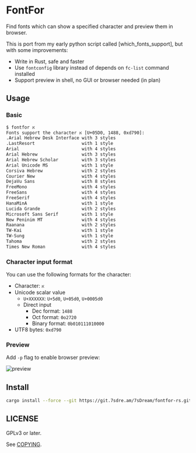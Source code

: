 # FontFor

Find fonts which can show a specified character and preview them in browser.

This is port from my early python script called [which_fonts_support], but with some improvements:

- Write in Rust, safe and faster
- Use `fontconfig` library instead of depends on `fc-list` command installed
- Support preview in shell, no GUI or browser needed (in plan)

## Usage

### Basic

```bash
$ fontfor א
Fonts support the character א [U+05D0, 1488, 0xd790]: 
.Arial Hebrew Desk Interface with 3 styles
.LastResort                  with 1 style
Arial                        with 4 styles
Arial Hebrew                 with 3 styles
Arial Hebrew Scholar         with 3 styles
Arial Unicode MS             with 1 style
Corsiva Hebrew               with 2 styles
Courier New                  with 4 styles
DejaVu Sans                  with 8 styles
FreeMono                     with 4 styles
FreeSans                     with 4 styles
FreeSerif                    with 4 styles
HanaMinA                     with 1 style
Lucida Grande                with 2 styles
Microsoft Sans Serif         with 1 style
New Peninim MT               with 4 styles
Raanana                      with 2 styles
TW-Kai                       with 1 style
TW-Sung                      with 1 style
Tahoma                       with 2 styles
Times New Roman              with 4 styles
```

### Character input format

You can use the following formats for the character:

- Character: `א`
- Unicode scalar value
  + `U+XXXXXX`: `U+5d0`, `U+05d0`, `U+0005d0`
  + Direct input
    * Dec format: `1488`
    * Oct format: `0o2720`
    * Binary format: `0b010111010000`
- UTF8 bytes: `0xd790`

### Preview

Add `-p` flag to enable browser preview:

![preview]

## Install

```bash
cargo install --force --git https://git.7sdre.am/7sDream/fontfor-rs.git
```

## LICENSE

GPLv3 or later.

See [COPYING][COPYING-file].

[which_fonts_support-github]: https://github.com/7sDream/which_fonts_support
[preview]: https://rikka.7sdre.am/files/81994541-9e44-4e96-827f-ddc960c03b26.png
[COPYING-file]: https://git.7sdre.am/7sDream/fontfor-rs/src/branch/master/COPYING
